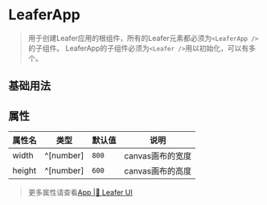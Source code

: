 <script setup lang="ts">
import code from './leaferApp.vue?raw'
</script>

# LeaferApp
>
> 用于创建Leafer应用的根组件，所有的Leafer元素都必须为`<LeaferApp />`的子组件。
> LeaferApp的子组件必须为`<Leafer />`用以初始化，可以有多个。

## 基础用法
<Repl :code="code"  />

## 属性

| 属性名 | 类型 | 默认值 | 说明 |
| --- | --- | --- | --- |
| width | ^[number] | `800` | canvas画布的宽度 |
| height | ^[number] | `600` | canvas画布的高度 |

> 更多属性请查看[App |🌿 Leafer UI](https://www.leaferjs.com/ui/guide/display/App.html)
